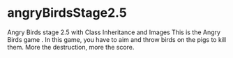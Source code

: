 # angryBirdsStage2.5
Angry Birds stage 2.5 with Class Inheritance and Images
This is the Angry Birds game .
In this game, you have to aim and throw birds on the pigs to kill them.
More the destruction, more the score. 